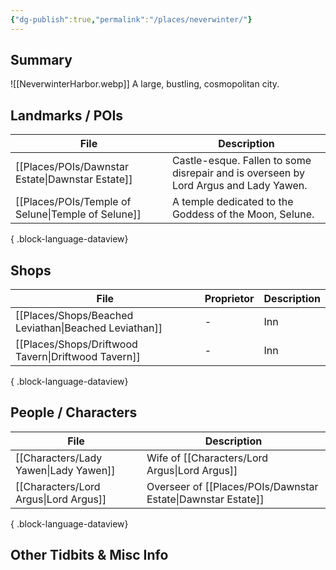 ```yaml
---
{"dg-publish":true,"permalink":"/places/neverwinter/"}
---
```


## Summary
![[NeverwinterHarbor.webp]]
A large, bustling, cosmopolitan city.

## Landmarks / POIs

| File                                                  | Description                                                                          |
| ----------------------------------------------------- | ------------------------------------------------------------------------------------ |
| [[Places/POIs/Dawnstar Estate\|Dawnstar Estate]]   | Castle-esque. Fallen to some disrepair and is overseen by Lord Argus and Lady Yawen. |
| [[Places/POIs/Temple of Selune\|Temple of Selune]] | A temple dedicated to the Goddess of the Moon, Selune.                               |

{ .block-language-dataview}

## Shops
| File                                                     | Proprietor | Description |
| -------------------------------------------------------- | ---------- | ----------- |
| [[Places/Shops/Beached Leviathan\|Beached Leviathan]] | \-         | Inn         |
| [[Places/Shops/Driftwood Tavern\|Driftwood Tavern]]   | \-         | Inn         |

{ .block-language-dataview}

## People / Characters
| File                                     | Description                     |
| ---------------------------------------- | ------------------------------- |
| [[Characters/Lady Yawen\|Lady Yawen]] | Wife of [[Characters/Lord Argus\|Lord Argus]]          |
| [[Characters/Lord Argus\|Lord Argus]] | Overseer of [[Places/POIs/Dawnstar Estate\|Dawnstar Estate]] |

{ .block-language-dataview}

## Other Tidbits & Misc Info
